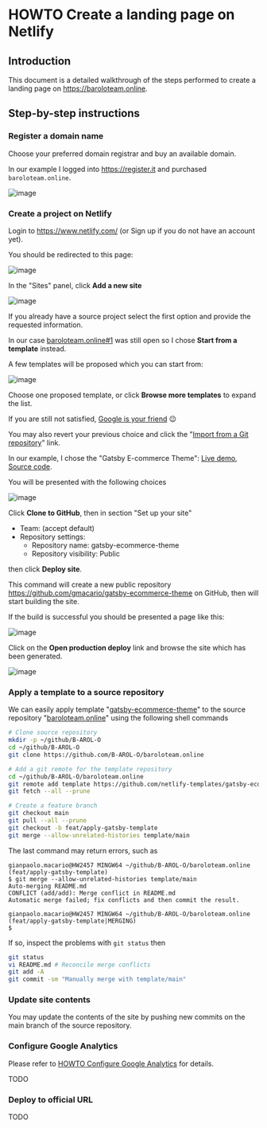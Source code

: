 # HOWTO Create a landing page on Netlify

## Introduction

This document is a detailed walkthrough of the steps performed to create a landing page on <https://baroloteam.online>.

## Step-by-step instructions

### Register a domain name

Choose your preferred domain registrar and buy an available domain.

In our example I logged into <https://register.it> and purchased `baroloteam.online`.

![image](https://github.com/B-AROL-O/ARNEIS/assets/75182/33bfb7f4-a414-4374-b22e-bf176a9bb3a2)

### Create a project on Netlify

Login to <https://www.netlify.com/> (or Sign up if you do not have an account yet).

You should be redirected to this page:

![image](https://github.com/B-AROL-O/ARNEIS/assets/75182/1a29390f-839c-4b07-8b76-e8741608acd3)

In the "Sites" panel, click **Add a new site**

![image](https://github.com/B-AROL-O/ARNEIS/assets/75182/0ee33ff0-4b5d-4fa4-9b15-2ed271034fec)

If you already have a source project select the first option and provide the requested information.

In our case [baroloteam.online#1](https://github.com/B-AROL-O/baroloteam.online/issues/1) was still open so I chose **Start from a template** instead.

A few templates will be proposed which you can start from:

![image](https://github.com/B-AROL-O/ARNEIS/assets/75182/231c0625-3ae8-4541-af1e-1933b98e4cfd)

Choose one proposed template, or click **Browse more templates** to expand the list.

If you are still not satisfied, [Google is your friend](https://www.google.com/search?q=html+simple+landing+page+templates+free) :wink:

You may also revert your previous choice and click the "[Import from a Git repository](https://app.netlify.com/start)" link.

<!-- In our example, I chose the "Bejamas Next.js Blog Starter": [Live demo](https://bejamas-nextjs-blog.netlify.app/), [Source code](https://github.com/netlify-templates/nextjs-blog-theme). -->

In our example, I chose the "Gatsby E-commerce Theme": [Live demo](https://gatsby-ecommerce-theme.netlify.app/), [Source code](https://github.com/netlify-templates/gatsby-ecommerce-theme).

You will be presented with the following choices

![image](https://github.com/B-AROL-O/ARNEIS/assets/75182/499bf39d-c6ee-43f8-ac2c-cdd663609cff)

Click **Clone to GitHub**, then in section "Set up your site"

* Team: (accept default)
* Repository settings:
  * Repository name: gatsby-ecommerce-theme
  * Repository visibility: Public

then click **Deploy site**.

This command will create a new public repository <https://github.com/gmacario/gatsby-ecommerce-theme> on GitHub, then will start building the site.

If the build is successful you should be presented a page like this:

![image](https://github.com/B-AROL-O/ARNEIS/assets/75182/c15b7916-1fa8-4769-9e60-bd7359257da2)

Click on the **Open production deploy** link and browse the site which has been generated.

![image](https://github.com/B-AROL-O/ARNEIS/assets/75182/75645a6d-6e69-46e7-9727-490abd78ade1)

### Apply a template to a source repository

We can easily apply template "[gatsby-ecommerce-theme](https://github.com/netlify-templates/gatsby-ecommerce-theme)" to the source repository "[baroloteam.online](https://github.com/B-AROL-O/baroloteam.online)" using the following shell commands

```bash
# Clone source repository
mkdir -p ~/github/B-AROL-O
cd ~/github/B-AROL-O
git clone https://github.com/B-AROL-O/baroloteam.online

# Add a git remote for the template repository
cd ~/github/B-AROL-O/baroloteam.online
git remote add template https://github.com/netlify-templates/gatsby-ecommerce-theme
git fetch --all --prune

# Create a feature branch
git checkout main
git pull --all --prune
git checkout -b feat/apply-gatsby-template
git merge --allow-unrelated-histories template/main
```

The last command may return errors, such as

```text
gianpaolo.macario@HW2457 MINGW64 ~/github/B-AROL-O/baroloteam.online (feat/apply-gatsby-template)
$ git merge --allow-unrelated-histories template/main
Auto-merging README.md
CONFLICT (add/add): Merge conflict in README.md
Automatic merge failed; fix conflicts and then commit the result.

gianpaolo.macario@HW2457 MINGW64 ~/github/B-AROL-O/baroloteam.online (feat/apply-gatsby-template|MERGING)
$
```

If so, inspect the problems with `git status` then

```bash
git status
vi README.md # Reconcile merge conflicts
git add -A
git commit -sm "Manually merge with template/main"
```

### Update site contents

You may update the contents of the site by pushing new commits on the main branch of the source repository.

### Configure Google Analytics

Please refer to [HOWTO Configure Google Analytics](howto-configure-google-analytics.md) for details.

TODO

### Deploy to official URL

TODO

<!-- EOF -->